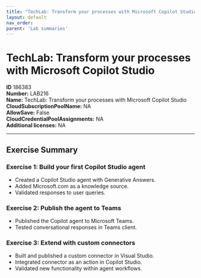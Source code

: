 ```yaml
---
title: "TechLab: Transform your processes with Microsoft Copilot Studio"
layout: default
nav_order:
parent: 'Lab summaries'
---
```


# TechLab: Transform your processes with Microsoft Copilot Studio

**ID** 186383  
**Number:** LAB216  
**Name:** TechLab: Transform your processes with Microsoft Copilot Studio
**CloudSubscriptionPoolName:** NA  
**AllowSave:** False  
**CloudCredentialPoolAssignments:** NA  
**Additional licenses:** NA  

---

## Exercise Summary

### Exercise 1: Build your first Copilot Studio agent
- Created a Copilot Studio agent with Generative Answers.  
- Added Microsoft.com as a knowledge source.  
- Validated responses to user queries.  

### Exercise 2: Publish the agent to Teams
- Published the Copilot agent to Microsoft Teams.  
- Tested conversational responses in Teams client.  

### Exercise 3: Extend with custom connectors
- Built and published a custom connector in Visual Studio.  
- Integrated connector as an action in Copilot Studio.  
- Validated new functionality within agent workflows.
